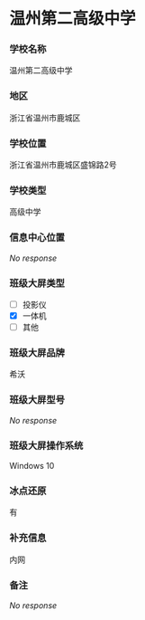 # 温州第二高级中学

### 学校名称

温州第二高级中学

### 地区

浙江省温州市鹿城区

### 学校位置

浙江省温州市鹿城区盛锦路2号

### 学校类型

高级中学

### 信息中心位置

_No response_

### 班级大屏类型

- [ ] 投影仪
- [x] 一体机
- [ ] 其他

### 班级大屏品牌

希沃

### 班级大屏型号

_No response_

### 班级大屏操作系统

Windows 10

### 冰点还原

有

### 补充信息

内网

### 备注

_No response_